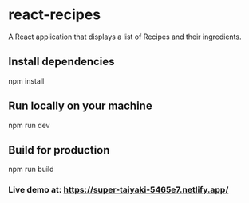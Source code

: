 # react-recipes
A React application that displays a list of Recipes and their ingredients.

## Install dependencies
npm install

## Run locally on your machine
npm run dev

## Build for production
npm run build

### Live demo at: https://super-taiyaki-5465e7.netlify.app/
